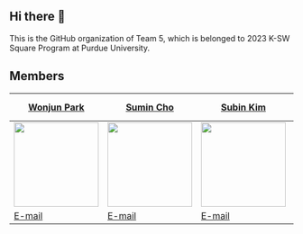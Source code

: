 ## Hi there 👋

This is the GitHub organization of Team 5, which is belonged to 2023 K-SW Square Program at Purdue University.

## Members

|[Wonjun Park](https://github.com/dev-onejun)|[Sumin Cho](https://github.com/00ssum)|[Subin Kim](https://github.com/kimsubingithub)|[Jiyeon Lee](https://github.com/thegreatjy)|[Byoungchul Jung](https://github.com/JungByoungChul)|[Jack Mahedy](https://github.com/jmahedy1)|[Nebey Gebreslassie](https://github.com/ngebresl)|
|---|---|---|---|---|---|---|
|<img src="https://github.com/MachineLearningCanbeRunning/.github/assets/46886909/6d78c742-5cb3-47eb-a693-c862a78fc455" width="150px" height="150px" />|<img src="https://github.com/MachineLearningCanbeRunning/.github/assets/46886909/4047913a-7f8f-4608-b054-75b43f933ad2" width="150px" height="150px" />|<img src="https://github.com/MachineLearningCanbeRunning/.github/assets/46886909/cb4ad5c9-a80a-4419-9f8b-5f8eb2788674" width="150px" height="150px" />|<img src="https://github.com/MachineLearningCanbeRunning/.github/assets/46886909/f11d326c-92fe-4bbf-b521-e696c17ed214" width="150px" height="150px" />|<img src="https://github.com/MachineLearningCanbeRunning/.github/assets/46886909/d5e46b6d-e412-4fb0-a7b9-e97f6052f931" width="150px" height="150px" />|<img src="https://github.com/MachineLearningCanbeRunning/.github/assets/46886909/1c63131d-2413-43aa-8cf6-710b9d3c655d" width="150px" height="150px" />|<img src="https://github.com/MachineLearningCanbeRunning/.github/assets/46886909/8aeb2655-48c6-4c6f-83a2-d2a45edaa5bb" width="150px" height="150px" />|
|[E-mail](mailto:kuwjjgjk@konkuk.ac.kr)|[E-mail](mailto:00ssummail@gmail.com)|[E-mail](mailto:kimsb8027@gmail.com)|[E-mail](mailto:thegreatjy@gmail.com)|[E-mail](mailto:2161037@pcu.ac.kr)|[E-mail](mailto:jmahedy@purdue.edu)|[E-mail](mailto:ngebresl@purdue.edu)|

